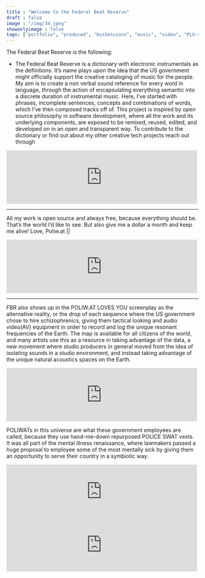 ```yaml
---
title : "Welcome to the Federal Beat Reserve"
draft : false
image : "/img/34.jpeg"
showonlyimage : false
tags: ["portfolio", "produced", "busSessions", "music", "video", "PLU-screenplay"]
---
```



The Federal Beat Reserve is the following:

  - The Federal Beat Reserve is a dictionary with electronic instrumentals as the definitions. It’s name plays upon the idea that the US government might officially support the creative cataloging of music for the people.
My aim is to create a non verbal sound reference for every word in language, through the action of encapsulating everything semantic into a discrete duration of instrumental music. Here, I’ve started with phrases, incomplete sentences, concepts and combinations of words, which I’ve then composed tracks off of.
This project is inspired by open source philosophy in software development, where all the work and its underlying components, are exposed to be remixed, reused, edited, and developed on in an open and transparent way.
To contribute to the dictionary or find out about my other creative tech projects reach out through

<iframe src="https://archive.org/embed/FBR11CincoDeMayoInSanFrancisco" width="500" height="140" frameborder="0" webkitallowfullscreen="true" mozallowfullscreen="true" allowfullscreen></iframe>

___

All my work is open source and always free, because everything should be. That’s the world I’d like to see. But also give me a dollar a month and keep me alive! Love, Poliw.at ||

<iframe src="https://archive.org/embed/FBR-she-sitting-pretty-stems" width="500" height="140" frameborder="0" webkitallowfullscreen="true" mozallowfullscreen="true" allowfullscreen></iframe>

___
FBR also shows up in the POLIW.AT LOVES YOU screenplay as the alternative reality, or the drop of each sequence where the US government chose to hire schizophrenics, giving them tactical looking and audio video(AV) equipment in order to record and log the unique resonant frequencies of the Earth. The map is available for all citizens of the world, and many artists use this as a resource in taking advantage of the data, a new movement where studio producers in general moved from the idea of isolating sounds in a studio environment, and instead taking advantage of the unique natural acoustics spaces on the Earth.

<iframe src="https://archive.org/embed/federal-beat-reserve_201909" width="500" height="140" frameborder="0" webkitallowfullscreen="true" mozallowfullscreen="true" allowfullscreen></iframe>

POLIWATs in this universe are what these government employees are called, because they use hand-me-down repurposed POLICE SWAT vests. It was all part of the mental illness renaissance, where lawmakers passed a huge proposal to employee some of the most mentally sick by giving them an opportunity to serve their country in a symbiotic
way.           

<iframe src="https://archive.org/embed/FBR10V1MayTheFourthBeWithYouPOLIW.AT" width="500" height="140" frameborder="0" webkitallowfullscreen="true" mozallowfullscreen="true" allowfullscreen></iframe>

<iframe src="https://archive.org/embed/FBR5HappyHandsV1" width="500" height="140" frameborder="0" webkitallowfullscreen="true" mozallowfullscreen="true" allowfullscreen></iframe>
